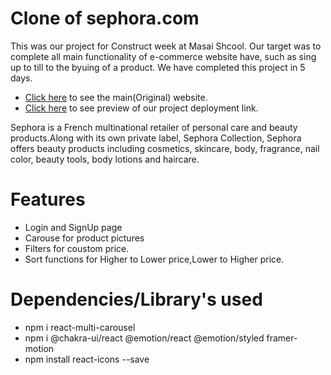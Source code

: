 # Clone of sephora.com


This was our project for Construct week at Masai Shcool. Our target was to complete all main functionality of e-commerce website have, such as sing up to till to the byuing of a product. We have completed this project in 5 days.

- [Click here](https://www.sephora.com/) to see the main(Original) website.
- [Click here](https://sephora-github-io.vercel.app/) to see preview of our project deployment link.

Sephora is a French multinational retailer of personal care and beauty products.Along with its own private label, Sephora Collection, Sephora offers beauty products including cosmetics, skincare, body, fragrance, nail color, beauty tools, body lotions and haircare.

# Features
- Login and SignUp page
- Carouse for product pictures
- Filters for coustom price.
- Sort functions for Higher to Lower price,Lower to Higher price.

# Dependencies/Library's used
- npm i react-multi-carousel
- npm i @chakra-ui/react @emotion/react @emotion/styled framer-motion
- npm install react-icons --save
